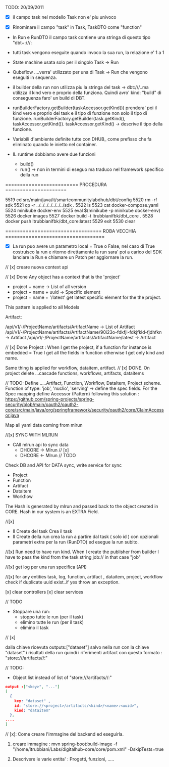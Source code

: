 TODO: 20/09/2011

-[x] il campo task nel modello Task non e' piu univoco

-[x] Rinominare il campo "task" in Task, TaskDTO come "function"

- In Run e RunDTO il campo task contiene una stringa di questo tipo "dbt+<perform>://<project>/<function>:<version>

- tutti task vengono eseguite quando invoco la sua run, la relazione e' 1 a 1
- State machine usata solo per il singolo Task -> Run
- Qubeflow ....verra' utilizzato per una di Task -> Run che vengono eseguiti in sequenza.

- il builder della run non utilizza piu la stringa del task -> dbt://<project>/<function>..ma utilizza il kind vero e proprio della funziona. Quindi avro' kind: "build" di conseguenza faro' un build di DBT.

- runBuilderFactory.getBuilder(taskAccessor.getKind()) prendera' poi il kind vero e proprio del task e il tipo di funzione non solo il tipo di funzione. runBuilderFactory.getBuilder(task.getKind(), taskAccessor.getKind()). taskAccessor.getKind() -> descrive il tipo della funzione.

- Variabili d'ambiente definite tutte con DHUB\_ come prefisso che fa eliminato quando le inietto nel container.

- IL runtime dobbiamo avere due funzioni
  - build()
  - run() -> non in termini di eseguo ma traduco nel framework specifico della run

========================= PROCEDURA =====================

5519 cd src/main/java/it/smartcommunitylabdhub/dbt/config
5520 rm -rf sdk
5521 cp -r ../../../../../../../sdk .
5522 ls
5523 cat docker-compose.yaml
5524 minikube docker-env
5525 eval $(minikube -p minikube docker-env)
5526 docker images
5527 docker build -t ltrubbianifbk/dbt_core .
5528 docker push ltrubbianifbk/dbt_core:latest
5529 exit
5530 clear

================================= ROBA VECCHIA ==================================

- [x] La run puo avere un parametro local = True o False,
      nel caso di True costruisco la run e ritorno direttamente la run sara' poi a carico del SDK lanciare la Run e chiamare un Patch per aggiornare la run.

// [x] creare nuova context api

// [x] Done
Any object has a context that is the 'project'

- project + name -> List of all version
- project + name + uuid -> Specific element
- project + name + '/latest' get latest specific element for the the project.

This pattern is applied to all Models

Artifact:

/api/v1/-/ProjectName/artifacts/ArtifactName -> List of Artifact
/api/v1/-/ProjectName/artifacts/ArtifactName/90i23o-fdkfjl-fdkjfkld-fjdhfkn -> Artifact
/api/v1/-/ProjectName/artifacts/ArtifactName/latest -> Artifact

// [x] Done
Project : When I get the project, if a function for instance is embedded = True I get all the fields in function otherwise I get only kind and name.

<!--
Project -> {
  name:..,
  extra:...
  Function -> { // if embedded = true
    name: xxx,
    kind:xxx,
    spec....
    extra
  }
  Function -> { // if embedded = false
    name: xxx,
    kind:xxx,
  }
} -->

Same thing is applied for workflow, dataitem, artifact.
// [x] DONE. On project delete ...cascade functions, workflows, artifacts, dataitems

// TODO:
Define .....Artifact, Function, Workflow, DataItem, Project scheme. Function of type: 'job', 'nuclio', 'serving' -> define the spec fields.
For the Spec mapping define Accessor (Pattern) following this solution : https://github.com/spring-projects/spring-security/blob/main/oauth2/oauth2-core/src/main/java/org/springframework/security/oauth2/core/ClaimAccessor.java

Map all yaml data coming from mlrun

<!--
kind: job
metadata:
  credentials:
    access_key: $generate
  labels:
    color: blue
  name: test-func
  project: default
  tag: latest
  hash: c482bd8bcaffbb15b5557d89bfddb4e496bfa32e
  updated: '2023-06-06T13:15:08.851869+00:00'
spec:
  args: []
  build:
    base_image: ''
    commands: ''
    functionSourceCode: ZGVmIGhhbmRsZXIoY29udGV4dCk6CiAgICBjb250ZXh0LmxvZ2dlci5pbmZvKCdIZWxsbyB3b3JsZCcp
    image: ''
  description: Test description
  env:
    - name: LocalVariable
      value: '111'
  image: mlrun/mlrun
  priority_class_name: ''
  preemption_mode: ''
  volume_mounts: []
  volumes: []
  resources:
    limits:
      cpu: '4'
      memory: 3Mi
      nvidia.com/gpu: '5'
    requests:
      cpu: '2'
      memory: 1Mi
  default_handler: ''
status: {} -->

//[x] SYNC WITH MLRUN

- CAll mlrun api to sync data
  - DHCORE -> Mlrun // [x]
  - DHCORE <- Mlrun // TODO

Check DB and API for DATA sync, write service for sync

- Project
- Function
- Artifact
- Dataitem
- Workflow

The Hash is generated by mlrun and passed back to the object created in CORE. Hash in our system is an EXTRA Field.

//[x]

- Il Create del task Crea il task
- Il Create della run crea la run a partire dal task ( solo id ) con opzionali parametri extra per la run (RunDTO) ed esegue la run subito.

//[x]
Run need to have run kind. When I create the publisher from builder I have to pass the kind from the task string job:// in that case "job"

//[x]
get log per una run specifica (API)

//[x]
for any entities task, log, function, artifact , dataitem, project, workflow check if duplicate uuid exist..if yes throw an exception.

[x] clear controllers
[x] clear services

// TODO

- Stoppare una run:
  - stoppo tutte le run (per il task)
  - elimino tutte le run (per il task)
  - elimino il task

// [x]

dalla chiave ricevuta outputs:["dataset"] salvo nella run con la chiave "dataset" i risultati della run quindi i riferimenti artifact con questo formato : "store://<project>/artifacts/<kind>/<name>:<uuid>"

// TODO:

- Object list instead of list of "store://<project>/artifacts/<kind>/<name>:<uuid>"

```json
output :["<key>", "..."]
[
  {
    key: "dataset" ,
    id: "store://<project>/artifacts/<kind>/<name>:<uuid>",
    kind: "dataitem"
  },
....
]
```

// [x]: Come creare l'immagine del backend ed eseguirla.

1. creare immagine : mvn spring-boot:build-image -f "/home/ltrubbiani/Labs/digitalhub-core/core/pom.xml" -DskipTests=true

2. Descrivere le varie entita' : Progetti, funzioni, .....
